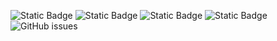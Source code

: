 ![Static Badge](https://img.shields.io/badge/blacklists-60-000000) ![Static Badge](https://img.shields.io/badge/blacklisted-2742871-cc0000) ![Static Badge](https://img.shields.io/badge/whitelisted-2242-00CC00) ![Static Badge](https://img.shields.io/badge/streaming_blacklist-28106-000000) ![GitHub issues](https://img.shields.io/github/issues/fabriziosalmi/blacklists)
